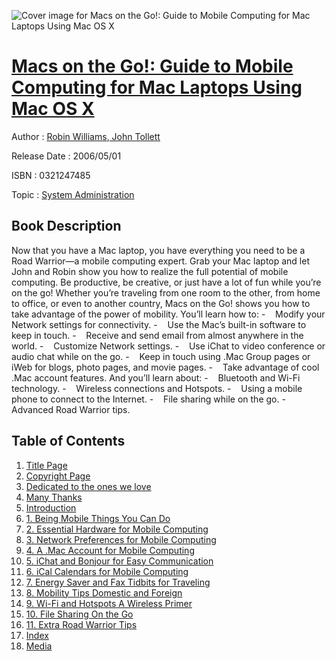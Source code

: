 ![Cover image for Macs on the Go!: Guide to Mobile Computing for Mac Laptops Using Mac OS X](https://imgdetail.ebookreading.net/cover/cover/system_admin/EB0321247485.jpg)

[Macs on the Go!: Guide to Mobile Computing for Mac Laptops Using Mac OS X](https://ebookreading.net/view/book/Macs+on+the+Go%21%3A+Guide+to+Mobile+Computing+for+Mac+Laptops+Using+Mac+OS+X-EB0321247485_1.html "Macs on the Go!: Guide to Mobile Computing for Mac Laptops Using Mac OS X")
====================================================================================================================

Author : [Robin Williams](https://ebookreading.net/search/author/Robin+Williams),[ John Tollett](https://ebookreading.net/search/author/+John+Tollett)

Release Date : 2006/05/01

ISBN : 0321247485

Topic : [System Administration](https://ebookreading.net/search/category/system-administration)

Book Description
-----------------

Now that you have a Mac laptop, you have everything you need to be a Road Warrior—a mobile computing expert. Grab your Mac laptop and let John and Robin show you how to realize the full potential of mobile computing. Be productive, be creative, or just have a lot of fun while you’re on the go! Whether you’re traveling from one room to the other, from home to office, or even to another country, Macs on the Go! shows you how to take advantage of the power of mobility. You’ll learn how to: -    Modify your Network settings for connectivity. -    Use the Mac’s built-in software to keep in touch. -    Receive and send email from almost anywhere in the world. -    Customize Network settings. -    Use iChat to video conference or audio chat while on the go. -    Keep in touch using .Mac Group pages or iWeb for blogs, photo pages, and movie pages. -    Take advantage of cool .Mac account features. And you’ll learn about: -    Bluetooth and Wi-Fi technology. -    Wireless connections and Hotspots. -    Using a mobile phone to connect to the Internet. -    File sharing while on the go. -    Advanced Road Warrior tips.
              
Table of Contents
-----------------

1. [Title Page](https://ebookreading.net/view/book/Macs+on+the+Go%21%3A+Guide+to+Mobile+Computing+for+Mac+Laptops+Using+Mac+OS+X-EB0321247485_2.html)
1. [Copyright Page](https://ebookreading.net/view/book/Macs+on+the+Go%21%3A+Guide+to+Mobile+Computing+for+Mac+Laptops+Using+Mac+OS+X-EB0321247485_3.html)
1. [Dedicated to the ones we love](https://ebookreading.net/view/book/Macs+on+the+Go%21%3A+Guide+to+Mobile+Computing+for+Mac+Laptops+Using+Mac+OS+X-EB0321247485_4.html)
1. [Many Thanks](https://ebookreading.net/view/book/Macs+on+the+Go%21%3A+Guide+to+Mobile+Computing+for+Mac+Laptops+Using+Mac+OS+X-EB0321247485_5.html)
1. [Introduction](https://ebookreading.net/view/book/Macs+on+the+Go%21%3A+Guide+to+Mobile+Computing+for+Mac+Laptops+Using+Mac+OS+X-EB0321247485_7.html)
1. [1. Being Mobile Things You Can Do](https://ebookreading.net/view/book/Macs+on+the+Go%21%3A+Guide+to+Mobile+Computing+for+Mac+Laptops+Using+Mac+OS+X-EB0321247485_8.html)
1. [2. Essential Hardware for Mobile Computing](https://ebookreading.net/view/book/Macs+on+the+Go%21%3A+Guide+to+Mobile+Computing+for+Mac+Laptops+Using+Mac+OS+X-EB0321247485_9.html)
1. [3. Network Preferences for Mobile Computing](https://ebookreading.net/view/book/Macs+on+the+Go%21%3A+Guide+to+Mobile+Computing+for+Mac+Laptops+Using+Mac+OS+X-EB0321247485_10.html)
1. [4. A .Mac Account for Mobile Computing](https://ebookreading.net/view/book/Macs+on+the+Go%21%3A+Guide+to+Mobile+Computing+for+Mac+Laptops+Using+Mac+OS+X-EB0321247485_11.html)
1. [5. iChat and Bonjour for Easy Communication](https://ebookreading.net/view/book/Macs+on+the+Go%21%3A+Guide+to+Mobile+Computing+for+Mac+Laptops+Using+Mac+OS+X-EB0321247485_12.html)
1. [6. iCal Calendars for Mobile Computing](https://ebookreading.net/view/book/Macs+on+the+Go%21%3A+Guide+to+Mobile+Computing+for+Mac+Laptops+Using+Mac+OS+X-EB0321247485_13.html)
1. [7. Energy Saver and Fax Tidbits for Traveling](https://ebookreading.net/view/book/Macs+on+the+Go%21%3A+Guide+to+Mobile+Computing+for+Mac+Laptops+Using+Mac+OS+X-EB0321247485_14.html)
1. [8. Mobility Tips Domestic and Foreign](https://ebookreading.net/view/book/Macs+on+the+Go%21%3A+Guide+to+Mobile+Computing+for+Mac+Laptops+Using+Mac+OS+X-EB0321247485_15.html)
1. [9. Wi-Fi and Hotspots A Wireless Primer](https://ebookreading.net/view/book/Macs+on+the+Go%21%3A+Guide+to+Mobile+Computing+for+Mac+Laptops+Using+Mac+OS+X-EB0321247485_16.html)
1. [10. File Sharing On the Go](https://ebookreading.net/view/book/Macs+on+the+Go%21%3A+Guide+to+Mobile+Computing+for+Mac+Laptops+Using+Mac+OS+X-EB0321247485_17.html)
1. [11. Extra Road Warrior Tips](https://ebookreading.net/view/book/Macs+on+the+Go%21%3A+Guide+to+Mobile+Computing+for+Mac+Laptops+Using+Mac+OS+X-EB0321247485_18.html)
1. [Index](https://ebookreading.net/view/book/Macs+on+the+Go%21%3A+Guide+to+Mobile+Computing+for+Mac+Laptops+Using+Mac+OS+X-EB0321247485_19.html)
1. [Media](https://ebookreading.net/view/book/Macs+on+the+Go%21%3A+Guide+to+Mobile+Computing+for+Mac+Laptops+Using+Mac+OS+X-EB0321247485_20.html)
